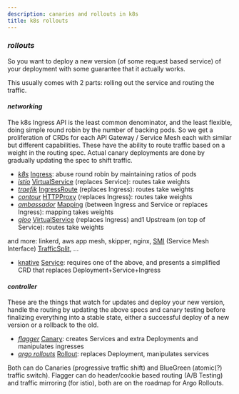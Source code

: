 ```yaml
---
description: canaries and rollouts in k8s
title: k8s rollouts
---
```


### _rollouts_

So you want to deploy a new version (of some request based service)
of your deployment with some guarantee that it actually works.

This usually comes with 2 parts: rolling out the service
and routing the traffic.

#### _networking_

The k8s Ingress API is the least common denominator,
and the least flexible,
doing simple round robin by the number of backing pods.
So we get a proliferation of CRDs for each API Gateway / Service Mesh
each with similar but different capabilities.
These have the ability to route traffic based on a weight in the routing spec.
Actual canary deployments are done by gradually updating the spec to shift traffic.

- [_k8s_](https://kubernetes.io/) [Ingress](https://kubernetes.io/docs/concepts/services-networking/ingress/): abuse round robin by maintaining ratios of pods
- [_istio_](https://istio.io/) [VirtualService](https://istio.io/latest/docs/reference/config/networking/virtual-service/) (replaces Service): routes take weights
- [_traefik_](https://traefik.io/) [IngressRoute](https://doc.traefik.io/traefik/routing/providers/kubernetes-crd/#kind-ingressroute) (replaces Ingress): routes take weights
- [_contour_](https://projectcontour.io/) [HTTPProxy](https://projectcontour.io/docs/v1.10.0/config/request-routing/#upstream-weighting) (replaces Ingress): routes take weights
- [_ambassador_](https://www.getambassador.io/) [Mapping](https://www.getambassador.io/docs/latest/topics/using/canary/#the-weight-attribute) (between Ingress and Service or replaces Ingress): mapping takes weights
- [_gloo_](https://www.solo.io/products/gloo-edge/) [VirtualService](https://docs.solo.io/gloo-edge/latest/guides/traffic_management/destination_types/canary/) (replaces Ingress) and1 Upstream (on top of Service): routes take weights

and more: linkerd, aws app mesh, skipper, nginx, [SMI](https://smi-spec.io/) (Service Mesh Interface) [TrafficSplit](https://github.com/servicemeshinterface/smi-spec/blob/master/apis/traffic-split/v1alpha3/traffic-split.md), ...

- [knative](https://knative.dev/docs/serving/) [Service](https://github.com/knative/serving/blob/master/docs/spec/overview.md): requires one of the above, and presents a simplified CRD that replaces Deployment+Service+Ingress

#### _controller_

These are the things that watch for updates and deploy your new version,
handle the routing by updating the above specs
and canary testing before finalizing everything into a stable state,
either a successful deploy of a new version or a rollback to the old.

- [_flagger_](https://flagger.app/) [Canary](https://docs.flagger.app/usage/how-it-works#canary-resource): creates Services and extra Deployments and manipulates ingresses
- [_argo rollouts_](https://argoproj.github.io/argo-rollouts/) [Rollout](https://argoproj.github.io/argo-rollouts/features/specification/): replaces Deployment, manipulates services

Both can do Canaries (progressive traffic shift) and BlueGreen (atomic(?) traffic switch).
Flagger can do header/cookie based routing (A/B Testing) and traffic mirroring (for istio),
both are on the roadmap for Argo Rollouts.
